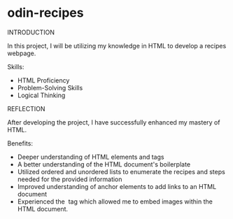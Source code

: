 # odin-recipes

INTRODUCTION

In this project, I will be utilizing my knowledge in HTML to develop a recipes webpage.

Skills:
 - HTML Proficiency
 - Problem-Solving Skills
 - Logical Thinking

REFLECTION

After developing the project, I have successfully enhanced my mastery of HTML.

Benefits:
 - Deeper understanding of HTML elements and tags
 - A better understanding of the HTML document's boilerplate
 - Utilized ordered and unordered lists to enumerate the recipes and steps needed for the provided information
 - Improved understanding of anchor elements to add links to an HTML document
 - Experienced the <img> tag which allowed me to embed images within the HTML document.